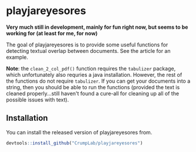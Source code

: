 # playjareyesores

<!-- badges: start -->
<!-- badges: end -->

**Very much still in development, mainly for fun right now, but seems to be working for (at least for me, for now)**

The goal of playjareyesores is to provide some useful functions for detecting textual overlap between documents. See the article for an example.

**Note**: the `clean_2_col_pdf()` function requires the `tabulizer` package, which unfortunately also requries a java installation. However, the rest of the functions do not require `tabulizer`. If you can get your documents into a string, then you should be able to run the functions (provided the text is cleaned properly...still haven't found a cure-all for cleaning up all of the possible issues with text).

## Installation

You can install the released version of playjareyesores from.

``` r
devtools::install_github("CrumpLab/playjareyesores")
```


